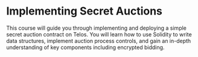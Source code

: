 # Implementing Secret Auctions

This course will guide you through implementing and deploying a simple secret auction contract on Telos. You will learn how to use Solidity to write data structures, implement auction process controls, and gain an in-depth understanding of key components including encrypted bidding.

